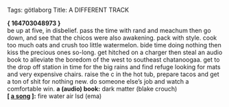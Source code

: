 Tags: götlaborg
Title: A DIFFERENT TRACK
  
**{ 164703048973 }**  
be up at five, in disbelief. pass the time with rand and meachum then go down, and see that the chicos were also awakening. pack with style. cook too much oats and crush too little watermelon. bide time doing nothing then kiss the precious ones so-long. get hitched on a charger then steal an audio book to alleviate the boredom of the west to southeast chatanoogaa. get to the drop off station in time for the big rains and find refuge looking for mats and very expensive chairs. raise the c in the hot tub, prepare tacos and get a ton of shit for nothing new. do someone else’s job and watch a comfortable win.
**a (audio) book:** dark matter (blake crouch)  
**[ [a song](https://emaband.bandcamp.com/track/fire-water-air-lsd) ]:** fire water air lsd (ema)